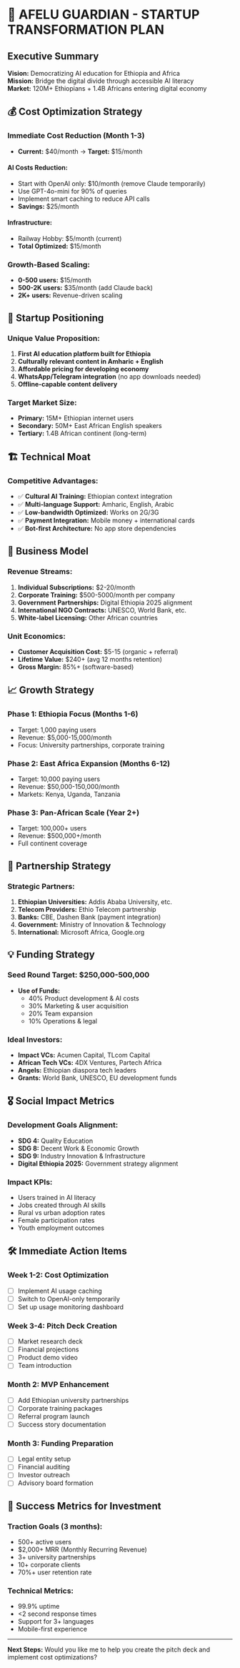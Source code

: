# 🚀 AFELU GUARDIAN - STARTUP TRANSFORMATION PLAN

## Executive Summary

**Vision:** Democratizing AI education for Ethiopia and Africa  
**Mission:** Bridge the digital divide through accessible AI literacy  
**Market:** 120M+ Ethiopians + 1.4B Africans entering digital economy  

## 💰 Cost Optimization Strategy

### Immediate Cost Reduction (Month 1-3)
- **Current:** $40/month → **Target:** $15/month

#### AI Costs Reduction:
- Start with OpenAI only: $10/month (remove Claude temporarily)
- Use GPT-4o-mini for 90% of queries
- Implement smart caching to reduce API calls
- **Savings:** $25/month

#### Infrastructure:
- Railway Hobby: $5/month (current)
- **Total Optimized:** $15/month

### Growth-Based Scaling:
- **0-500 users:** $15/month
- **500-2K users:** $35/month (add Claude back)
- **2K+ users:** Revenue-driven scaling

## 🎯 Startup Positioning

### Unique Value Proposition:
1. **First AI education platform built for Ethiopia**
2. **Culturally relevant content in Amharic + English**
3. **Affordable pricing for developing economy**
4. **WhatsApp/Telegram integration** (no app downloads needed)
5. **Offline-capable content delivery**

### Target Market Size:
- **Primary:** 15M+ Ethiopian internet users
- **Secondary:** 50M+ East African English speakers  
- **Tertiary:** 1.4B African continent (long-term)

## 🏗️ Technical Moat

### Competitive Advantages:
- ✅ **Cultural AI Training:** Ethiopian context integration
- ✅ **Multi-language Support:** Amharic, English, Arabic
- ✅ **Low-bandwidth Optimized:** Works on 2G/3G
- ✅ **Payment Integration:** Mobile money + international cards
- ✅ **Bot-first Architecture:** No app store dependencies

## 💼 Business Model

### Revenue Streams:
1. **Individual Subscriptions:** $2-20/month
2. **Corporate Training:** $500-5000/month per company
3. **Government Partnerships:** Digital Ethiopia 2025 alignment
4. **International NGO Contracts:** UNESCO, World Bank, etc.
5. **White-label Licensing:** Other African countries

### Unit Economics:
- **Customer Acquisition Cost:** $5-15 (organic + referral)
- **Lifetime Value:** $240+ (avg 12 months retention)
- **Gross Margin:** 85%+ (software-based)

## 📈 Growth Strategy

### Phase 1: Ethiopia Focus (Months 1-6)
- Target: 1,000 paying users
- Revenue: $5,000-15,000/month
- Focus: University partnerships, corporate training

### Phase 2: East Africa Expansion (Months 6-12)
- Target: 10,000 paying users
- Revenue: $50,000-150,000/month
- Markets: Kenya, Uganda, Tanzania

### Phase 3: Pan-African Scale (Year 2+)
- Target: 100,000+ users
- Revenue: $500,000+/month
- Full continent coverage

## 🤝 Partnership Strategy

### Strategic Partners:
1. **Ethiopian Universities:** Addis Ababa University, etc.
2. **Telecom Providers:** Ethio Telecom partnership
3. **Banks:** CBE, Dashen Bank (payment integration)
4. **Government:** Ministry of Innovation & Technology
5. **International:** Microsoft Africa, Google.org

## 💡 Funding Strategy

### Seed Round Target: $250,000-500,000
- **Use of Funds:**
  - 40% Product development & AI costs
  - 30% Marketing & user acquisition  
  - 20% Team expansion
  - 10% Operations & legal

### Ideal Investors:
- **Impact VCs:** Acumen Capital, TLcom Capital
- **African Tech VCs:** 4DX Ventures, Partech Africa
- **Angels:** Ethiopian diaspora tech leaders
- **Grants:** World Bank, UNESCO, EU development funds

## 🎖️ Social Impact Metrics

### Development Goals Alignment:
- **SDG 4:** Quality Education
- **SDG 8:** Decent Work & Economic Growth  
- **SDG 9:** Industry Innovation & Infrastructure
- **Digital Ethiopia 2025:** Government strategy alignment

### Impact KPIs:
- Users trained in AI literacy
- Jobs created through AI skills
- Rural vs urban adoption rates
- Female participation rates
- Youth employment outcomes

## 🛠️ Immediate Action Items

### Week 1-2: Cost Optimization
- [ ] Implement AI usage caching
- [ ] Switch to OpenAI-only temporarily  
- [ ] Set up usage monitoring dashboard

### Week 3-4: Pitch Deck Creation
- [ ] Market research deck
- [ ] Financial projections
- [ ] Product demo video
- [ ] Team introduction

### Month 2: MVP Enhancement
- [ ] Add Ethiopian university partnerships
- [ ] Corporate training packages
- [ ] Referral program launch
- [ ] Success story documentation

### Month 3: Funding Preparation
- [ ] Legal entity setup
- [ ] Financial auditing
- [ ] Investor outreach
- [ ] Advisory board formation

## 🎯 Success Metrics for Investment

### Traction Goals (3 months):
- 500+ active users
- $2,000+ MRR (Monthly Recurring Revenue)
- 3+ university partnerships
- 10+ corporate clients
- 70%+ user retention rate

### Technical Metrics:
- 99.9% uptime
- <2 second response times
- Support for 3+ languages
- Mobile-first experience

---

**Next Steps:** Would you like me to help you create the pitch deck and implement cost optimizations?
